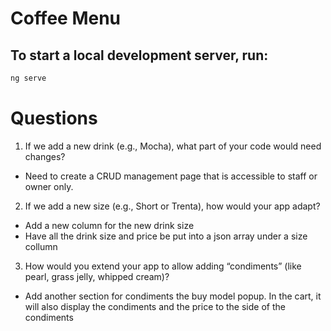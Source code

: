 # Coffee Menu
## To start a local development server, run:

```bash
ng serve
```

# Questions
 
1. If we add a new drink (e.g., Mocha), what part of your code would need changes?
- Need to create a CRUD management page that is accessible to staff or owner only.

2. If we add a new size (e.g., Short or Trenta), how would your app adapt?
- Add a new column for the new drink size
- Have all the drink size and price be put into a json array under a size collumn

3. How would you extend your app to allow adding “condiments” (like pearl, grass jelly, whipped cream)?
- Add another section for condiments the buy model popup. In the cart, it will also display the condiments and the price to the side of the condiments